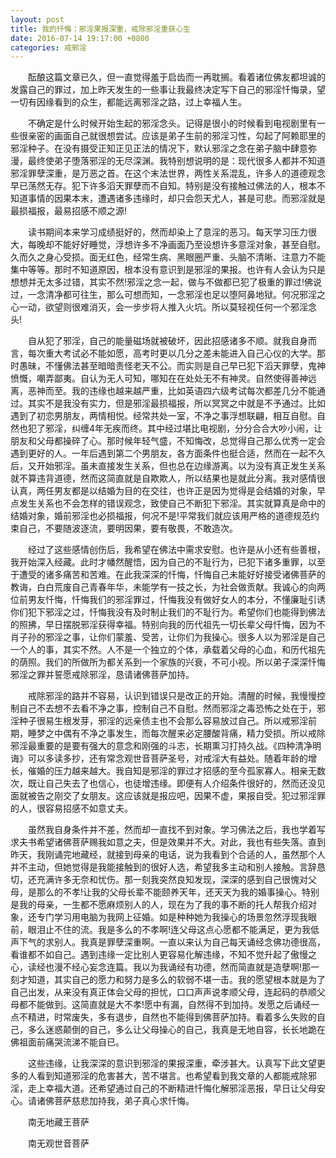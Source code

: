 ```yaml
---
layout: post
title: 我的忏悔：邪淫果报深重，戒除邪淫重获心生
date: 2016-07-14 19:17:00 +0800
categories: 戒邪淫
---
```


　　酝酿这篇文章已久，但一直觉得羞于启齿而一再耽搁。看着诸位佛友都坦诚的发露自己的罪过，加上昨天发生的一些事让我最终决定写下自己的邪淫忏悔录，望一切有因缘看到的众生，都能远离邪淫之路，过上幸福人生。
　　不确定是什么时候开始生起的邪淫念头。记得是很小的时候看到电视剧里有一些很亲密的画面自己就很想尝试。应该是弟子生前的邪淫习性，勾起了阿赖耶里的邪淫种子。在没有摄受正知正见正法的情况下，默认邪淫之念在弟子脑中肆意弥漫，最终使弟子堕落邪淫的无尽深渊。我特别想说明的是：现代很多人都并不知道邪淫罪孽深重，是万恶之首。在这个末法世界，两性关系混乱，许多人的道德观念早已荡然无存。犯下许多滔天罪孽而不自知。特别是没有接触过佛法的人，根本不知道事情的因果本末，遭遇诸多违缘时，却只会怨天尤人，甚是可悲。而邪淫就是最损福报，最易招感不顺之源!
　　读书期间本来学习成绩挺好的，然而却染上了意淫的恶习。每天学习压力很大，每晚却不能好好睡觉，浮想许多不净画面乃至设想许多意淫对象，甚至自慰。久而久之身心受损。面无红色，经常生病、黑眼圈严重、头脑不清晰、注意力不能集中等等。那时不知道原因，根本没有意识到是邪淫的果报。也许有人会认为只是想想并无太多过错，其实不然!邪淫之念一起，做与不做都已犯了极重的罪过!佛说过，一念清净都可往生，那么可想而知，一念邪淫也足以堕阿鼻地狱。何况邪淫之心一动，欲望则很难消灭，会一步步将人推入火坑。所以莫轻视任何一个邪淫念头!
　　自从犯了邪淫，自己的能量磁场就被破坏，因此招感诸多不顺。就我自身而言，每次重大考试必不能如愿，高考时更以几分之差未能进入自己心仪的大学。那时愚昧，不懂佛法甚至暗暗责怪老天不公。而实则是自己早已犯下滔天罪孽，鬼神愤慨，嘲弄鄙夷。自认为无人可知，哪知在在处处无不有神灵。自然使得善神远离，恶神而至。我的违缘也越来越严重，比如英语四六级考试每次都差几分不能通过。其实不是我没有实力，但是邪淫最损福报，所以冥冥之中就是不予通过。比如遇到了初恋男朋友，两情相悦。经常共处一室，不净之事浮想联翩，相互自慰。自然也犯了邪淫，纠缠4年无疾而终。其中经过堪比电视剧，分分合合大吵小闹，让朋友和父母都操碎了心。那时候年轻气盛，不知悔改，总觉得自己那么优秀一定会遇到更好的人。一年后遇到第二个男朋友，各方面条件也挺合适，然而在一起不久后，又开始邪淫。虽未直接发生关系，但也总在边缘游离。以为没有真正发生关系就不算违背道德，然而这简直就是自欺欺人，所以结果也是就此分离。我对感情很认真，两任男友都是以结婚为目的在交往，也许正是因为觉得是会结婚的对象，早点发生关系也不会怎样的错误观念，致使自己不断犯下邪淫。其实就算真是命中的结婚对象，婚前邪淫也必损福报，何况不是!平常我们就应该用严格的道德规范约束自己，不要随波逐流，要明因果，要有敬畏，不敢造次。
　　经过了这些感情创伤后，我希望在佛法中需求安慰。也许是从小还有些善根，我开始深入经藏。此时才幡然醒悟，因为自己的不耻行为，已犯下诸多重罪，以至于遭受的诸多痛苦和苦难。在此我深深的忏悔，忏悔自己未能好好接受诸佛菩萨的教诲，白白荒废自己青春年华，未能学有一技之长，为社会做贡献。我诚心的向两位前男友忏悔，忏悔我们的邪淫罪过，忏悔我没有做好女人的本分，不懂廉耻引诱你们犯下邪淫之过，忏悔我没有及时制止我们的不耻行为。希望你们也能得到佛法的照拂，早日摆脱邪淫获得幸福。特别向我的历代祖先一切长辈父母忏悔，因为不肖子孙的邪淫之事，让你们蒙羞、受苦，让你们为我操心。很多人以为邪淫是自己一个人的事，其实不然。人不是一个独立的个体，承载着父母的心血，和历代祖先的荫照。我们的所做所为都关系到一个家族的兴衰，不可小视。所以弟子深深忏悔邪淫之罪并誓愿戒除邪淫，恳请诸佛菩萨加持。
　　戒除邪淫的路并不容易，认识到错误只是改正的开始。清醒的时候，我慢慢控制自己不去想不去看不净之事，控制自己不自慰。然而邪淫之毒恐怖之处在于，邪淫种子很易生根发芽，邪淫的远亲债主也不会那么容易放过自己。所以戒邪淫前期，睡梦之中偶有不净之事发生，而每次醒来必定腰酸背痛，精力受损。所以戒除邪淫最重要的是要有强大的意念和刚强的斗志，长期熏习打持久战。《四种清净明诲》可以多读多抄，还有常念观世音菩萨圣号，对戒淫大有益处。随着年龄的增长，催婚的压力越来越大。我自知是邪淫的罪过才招感的至今孤家寡人。相亲无数次，既让自己失去了也信心，也徒增违缘。即便有人介绍条件很好的，然而还没见面就被告之刚交了女朋友。这应该就是报应吧，因果不虚，果报自受。犯过邪淫罪的人，很容易招感不如意丈夫。
　　虽然我自身条件并不差，然而却一直找不到对象。学习佛法之后，我也学着写求夫书希望诸佛菩萨赐我如意之夫，但是效果并不大。对此，我也有些失落。直到昨天，我刚诵完地藏经，就接到母亲的电话，说为我看到个合适的人，虽然那个人并不主动，但她觉得是我能接触到的很好人选，希望我多主动和别人接触。言辞恳切，还充满许多无奈和忧伤。那一刻我突然良知发现，深深的感到自己很愧对父母，是那么的不孝!让我的父母长辈不能颐养天年，还天天为我的婚事操心。特别是我的母亲，一生都不愿麻烦别人的人，现在为了我的事不断的托人帮我介绍对象，还专门学习用电脑为我网上征婚。如是种种她为我操心的场景忽然浮现我眼前，眼泪止不住的流。我是多么的不孝啊!连父母这点心愿都不能满足，更为我低声下气的求别人。我真是罪孽深重啊。一直以来认为自己每天诵经念佛功德很高，看谁都不如自己。遇到违缘一定比别人更容易化解违缘，不知不觉升起了傲慢之心，读经也漫不经心妄念连篇。我以为我诵经有功德，然而简直就是造孽啊!那一刻才知道，其实自己的愿力和努力是多么的软弱不堪一击。我的愿望根本就是为了自己出发，从来没有真正体会父母的担忧，口口声声说孝顺父母，连起码的恭顺父母都不能做到。这简直就是大不孝!愿中有漏，自然得不到加持。发愿之后诵经一点不精进，时常废失，多有退步，自然也不能得到佛菩萨加持。看着多么失败的自己，多么迷惑颠倒的自己，多么让父母操心的自己，我真是无地自容，长长地跪在佛祖面前痛哭流涕不能自已。
　　这些违缘，让我深深的意识到邪淫的果报深重，牵涉甚大。认真写下此文望更多的人看到知道邪淫的危害甚大，苦不堪言。也希望看到我文章的人都能戒除邪淫，走上幸福大道。还希望通过自己的不断精进忏悔化解邪淫恶报，早日让父母安心。请诸佛菩萨慈悲加持我，弟子真心求忏悔。
　　南无地藏王菩萨
　　南无观世音菩萨